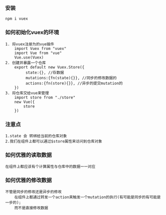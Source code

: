 ### 安装
    npm i vuex

### 如何初始化vuex的环境
    1. 将vuex注册为的vue插件
        import Vuex from "vuex"
        import Vue from "vue"
        Vue.use(Vuex)
    2. 创建并暴露一个仓库
        export default new Vuex.Store({
             state:{}, //存数据
             mutations:{fn(state){}}, //同步的修改数据的
             actions:{fn(store){}}, //异步的提交mutation的
        })
    3. 将仓库交给vue来管理
        import store from "./store"
        new Vue({
            store
        })

### 注意点
    1.state 会 转绑给当前的仓库对象
    2.我们在组件上都可以通过$store属性来访问到仓库对象

### 如何优雅的读取数据
    在组件上都应该有个计算属性与仓库中的数据一一对应

### 如何优雅的修改数据
    不管是同步的修改还是异步的修改
        在组件上都通过转发一个action来触发一个mutation的执行(有可能是同步的有可能是一步的);
        而不是直接修改数据